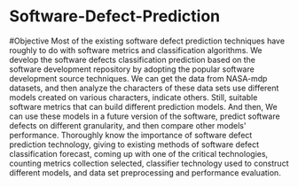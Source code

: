 # Software-Defect-Prediction

#Objective
Most of the existing software defect prediction techniques have roughly to do with software metrics and classification algorithms. We develop the software defects classification prediction based on the software development repository by adopting the popular software development source techniques. We can get the data from NASA-mdp datasets, and then analyze the characters of these data sets use different models created on various characters, indicate others. Still, suitable software metrics that can build different prediction models. And then, We can use these models in a future version of the software, predict software defects on different granularity, and then compare other models' performance. Thoroughly know the importance of software defect prediction technology, giving to existing methods of software defect classification forecast, coming up with one of the critical technologies, counting metrics collection selected, classifier technology used to construct different models, and data set preprocessing and performance evaluation.
